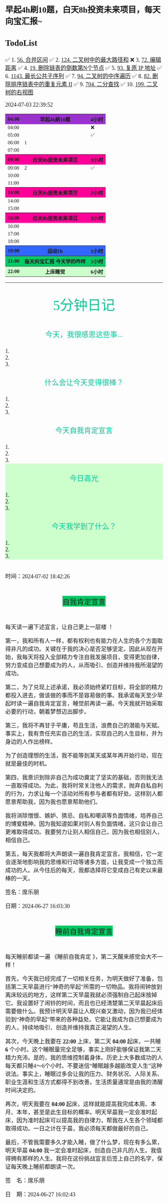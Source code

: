 
## <font style="font-size:26px; font-family: 'HanziPen SC' ">早起4h刷10题，白天8h投资未来项目，每天向宝汇报~</font>



<font style="font-size:18px; font-family: 'HanziPen SC' ">

## TodoList
✅ 1. [56. 合并区间](#56-合并区间)
✅ 2. [124. 二叉树中的最大路径和](#124-二叉树中的最大路径和)
❌ 3. [72. 编辑距离](#72-编辑距离)
✅ 4. [19. 删除链表的倒数第N个节点](#19-删除链表的倒数第n个节点)
✅ 5. [93. 复原 IP 地址](#93-复原-ip-地址)
✅ 6. [1143. 最长公共子序列](#1143-最长公共子序列)
✅ 7. [94. 二叉树的中序遍历](#94-二叉树的中序遍历)
✅ 8. [82. 删除排序链表中的重复元素 II](#82-删除排序链表中的重复元素-ii)
✅ 9. [704. 二分查找](#704-二分查找)
✅ 10. [199. 二叉树的右视图](#199-二叉树的右视图)


2024-07-03 22:39:52

<table>
    <tr>
        <th  bgcolor=#9933CC>04:00</th>
        <th  bgcolor=#9933CC>早起4h刷10题</th>
        <th  bgcolor=#9933CC>4小时</th>
    </tr>
    <tr>
        <td>04:00</td>
        <td></td>
        <td>❌</td>   
    </tr>
    <tr>
        <td>05:00</td>
        <td></td>
        <td>✅</td>
    </tr>
    <tr>
        <td>06:00</td>
        <td>1</td>
        <td></td>
    </tr>
    <tr>
        <td>07:00</td>
        <td></td>
        <td></td>
    </tr>
    <tr>
        <th  bgcolor=#FF0099>09:00</th>
        <th  bgcolor=#FF0099>白天8h投资未来项目</th>
        <th  bgcolor=#FF0099>3小时</th>
    </tr>
    <tr>
        <td>09:00</td>
        <td>2</td>
        <td>✅</td>   
    </tr>
    <tr>
        <td>10:00</td>
        <td></td>
        <td></td>
    </tr>
    <tr>
        <td>11:00</td>
        <td></td>
        <td></td>
    </tr>
    <tr>
        <th  bgcolor=#FF0099>14:00</th>
        <th  bgcolor=#FF0099>白天8h投资未来项目</th>
        <th  bgcolor=#FF0099>2小时</th>
    </tr>
    <tr>
        <td>14:00</td>
        <td></td>
        <td></td>   
    </tr>
    <tr>
        <td>15:00</td>
        <td></td>
        <td></td>
    </tr>
    <tr>
        <th  bgcolor=#FF0099>16:00</th>
        <th  bgcolor=#FF0099>白天8h投资未来项目</th>
        <th  bgcolor=#FF0099>3小时</th>
    </tr>
    <tr>
        <td>16:00</td>
        <td></td>
        <td></td>   
    </tr>
    <tr>
        <td>17:00</td>
        <td></td>
        <td></td>
    </tr>
    <tr>
        <td>18:00</td>
        <td></td>
        <td></td>
    </tr>
    <tr>
        <th  bgcolor=#3366FF>19:00</th>
        <th  bgcolor=#3366FF>运动1h</th>
        <th  bgcolor=#3366FF>1小时</th>
    </tr>
    </tr>
        <th  bgcolor=#00CC66>21:00</th>
        <th bgcolor=#00CC66>每天向宝汇报 今天学的咋样</th>
        <th  bgcolor=#00CC66>1小时</th>
    </tr>
    </tr>
        <th  bgcolor=#CCFFCC>22:00</th>
        <th bgcolor=#CCFFCC>上床睡觉</th>
        <th  bgcolor=#CCFFCC>6小时</th>
    </tr>
</table>









---





<font style=" font-size:18px; font-family: 'HanziPen SC' "> 

<div class="head">
        <font color=#00CC99 style=" font-size:44px; font-family: 'HanziPen SC' ">  5分钟日记 </font>
</div>

<div class="head2">
        <font color=#00CC99 style="font-size:23px; font-family: 'HanziPen SC' ">  今天，我很感恩这些事... </font>
</div>
1. <br>
2. <br>
3. <br>


<div class="head2">
        <font color=#00CC99 style="font-size:23px; font-family: 'HanziPen SC' ">什么会让今天变得很棒？</font>
</div>
1. <br>
2. <br>
3. <br>

<div class="head2">
        <font color=#00CC99 style="font-size:23px; font-family: 'HanziPen SC' ">今天自我肯定宣言</font>
</div>
1. <br>
2. <br>
3. <br>

<div class="bg_green">

<div class="head2">
        <font color=#00CC99 style="font-size:23px; font-family: 'HanziPen SC' ">今日高光</font>
</div>
1. <br>
2. <br>
3. <br>

<div class="head2">
        <font color=#00CC99 style="font-size:23px; font-family: 'HanziPen SC' ">今天我学到了什么？</font>
</div>
1. <br>
2. <br>
3. <br>

</div>

<br>时间：2024-07-02 18:42:26

</font>







<style> 
.head {
    height: 100px;
    display: flex;
    align-items: center;
    justify-content: center;
}
.head2 {
    height: 90px;
    display: flex;
    align-items: center;
    justify-content: center;
}

.bg_green{
    background-color:#CCFFCC;
    margin:0px
}
</style>














<div class="head">
        <font  style="background-color:#00CC66; font-size:23px; font-family: 'HanziPen SC' ">  自我肯定宣言 </font>
         <!-- <div class="item">I am centered!</div> -->
</div>

<font style=" font-size:18px; font-family: 'HanziPen SC' ">  

每天读一遍下述宣言，让自己更上一层楼 ！

第一，我和所有人一样，都有权利也有能力在人生的各个方面取得非凡的成功。关键在于我的决心是否足够坚定。因此从现在开始，我每天将投入全部精力专注自我发展项目，变得更加自律，努力变成自己想要成为的人，从而吸引、创造并维持我所渴望的成功。

第二，为了兑现上述承诺，我必须始终紧盯目标，将全部的精力都投入进去，做该做的事而不是容易做的事。我承诺每天至少早起时读一遍自我肯定宣言，睡觉前再读一遍。今天我就开始采取必要的行动，朝着梦想迈出脚步。

第三，我将不再甘于平庸，苟且生活，浪费自己的潜能与天赋。事实上，我有责任充实自己的生活，实现自己的人生目标，并为身边的人作出榜样。

为了创造理想的生活，我不能等到某天或某年再开始行动，现在就是最佳的时机。

第四，我意识到除非自己为成功奠定了坚实的基础，否则我无法一直取得成功。为此，我将时常关注他人的需求，抛弃自私自利的行为，力求让每一个活动对所有参与者都有好处。这样别人都愿意帮助我，因为我也愿意帮助他们。

我将消除憎恨、嫉妒、猜忌、自私和嘲讽等负面情绪，培养自己的博爱精神。因为我知道如果对别人有负面情绪，这只会让自己更难取得成功。我要努力让别人相信自己，因为我也相信别人，相信自己。

第五，每天我都将大声朗读一遍自我肯定宣言。我相信，它一定会逐渐地影响我的思维和行动等诸多方面，让我变成一个独立而成功的人。从今往后的每天，我都选择将它变成自己有史以来最棒的一天。

签名：席乐朋

日期：2024-06-27 16:03:30






<div class="head">
        <font  style="background-color:#00CC66; font-size:23px; font-family: 'HanziPen SC' ">  睡前自我肯定宣言 </font>
</div>


每天睡前都读一遍 《睡前自我肯定 》，第二天醒来感觉会大不一样！

首先，今天我已经完成了一切相关任务，为明天做好了准备，包括第二天早晨进行“神奇的早起”所需的一切物品。我将闹钟放到离床较远的地方，这样第二天早晨我就必须强制自己起床按掉它。我设置好了闹铃的时间，而且也已经清楚第二天早晨起床后需要做什么。我预计明天早晨让人既兴奋又激动，因为我已经体验到“神奇的早起”带来的各种益处。它能让我成为自己想要成为的人，持续地吸引、创造并维持我真正渴望的人生。

其次，今天晚上我要在 **22:00** 上床，第二天 **04:00** 起床，一共睡 **6** 个小时。这个睡眠量完全足够，事实上刚好能够保证我第二天精力充沛。是的，我的思维控制着身体。历史上大多数成功的人每天都只睡4～6个小时。不要迷信“睡眠越多越能改变人生”这种说法。事实上，睡眠过多会让我的压力、财务状况、人际关系、职业生涯和生活方式都得不到改善。生活质量通常是由我的清醒时间决定的。

再次，明天我要在 **04:00** 起床，这样就能提高我完成本周、本月、本年，甚至是此生目标的概率。明天早晨我一定会准时起床，因为准时起床可以提高我的自律力，帮我在人生各个领域都取得成功。一日之计在于晨，我必须每天都做最好的自己。

最后，不管我需要多久才能入睡，做了什么梦，现在有多么累，明天早晨 **04:00** 我一定会准时起床，创造自己非凡的人生。我值得拥有那样的人生。我将在这份挑战宣言后签上自己的名字，保证每天晚上睡前都朗读一次。

签　名：席乐朋

日　期：2024-06-27 16:02:43

</font>
